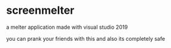 # screenmelter
a melter application made with visual studio 2019

you can prank your friends with this
and also its completely safe
